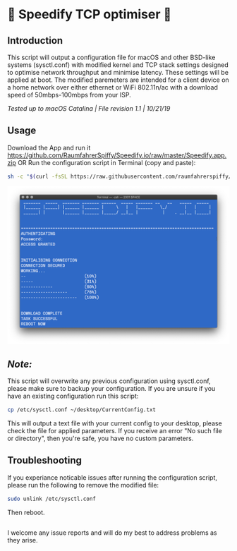 #  Speedify TCP optimiser 

## Introduction

This script will output a configuration file for macOS and other BSD-like systems (sysctl.conf) with modified kernel and TCP stack settings designed to optimise network throughput and minimise latency. These settings will be applied at boot. The modified paremeters are intended for a client device on a home network over either ethernet or WiFi 802.11n/ac with a download speed of 50mbps-100mbps from your ISP.

*Tested up to macOS Catalina | File revision 1.1 | 10/21/19*

## Usage

Download the App and run it https://github.com/RaumfahrerSpiffy/Speedify.io/raw/master/Speedify.app.zip
OR
Run the configuration script in Terminal (copy and paste):

```bash
sh -c "$(curl -fsSL https://raw.githubusercontent.com/raumfahrerspiffy/speedify.io/master/sysctl.sh)"
```
![RUN](./img/run.png)

## *Note:*
This script will overwrite any previous configuration using sysctl.conf, please make sure to backup your configuration. If you are unsure if you have an existing configuration run this script:

```bash
cp /etc/sysctl.conf ~/desktop/CurrentConfig.txt
```
This will output a text file with your current config to your desktop, please check the file for applied parameters. If you receive an error "No such file or directory", then you're safe, you have no custom parameters.

## Troubleshooting
If you experiance noticable issues after running the configuration script, please run the following to remove the modified file:

```bash
sudo unlink /etc/sysctl.conf
```

Then reboot.
##
I welcome any issue reports and will do my best to address problems as they arise.
